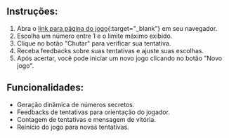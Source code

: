 ## Instruções:

1. Abra o [link para página do jogo](https://secret-number-game-rosy-gamma.vercel.app/){:target="_blank"} em seu navegador.
2. Escolha um número entre 1 e o limite máximo exibido.
3. Clique no botão "Chutar" para verificar sua tentativa.
4. Receba feedbacks sobre suas tentativas e ajuste suas escolhas.
5. Após acertar, você pode iniciar um novo jogo clicando no botão "Novo jogo".

## Funcionalidades:

- Geração dinâmica de números secretos.
- Feedbacks de tentativas para orientação do jogador.
- Contagem de tentativas e mensagem de vitória.
- Reinício do jogo para novas tentativas.
